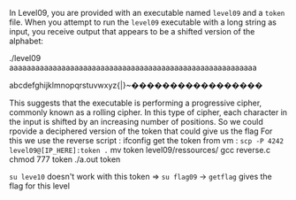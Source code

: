 In Level09, you are provided with an executable named `level09` and a `token` file. When you attempt to run the `level09` executable with a long string as input, you receive output that appears to be a shifted version of the alphabet:

./level09 aaaaaaaaaaaaaaaaaaaaaaaaaaaaaaaaaaaaaaaaaaaaaaaaaaaaaaaaa



abcdefghijklmnopqrstuvwxyz{|}~�����������������


This suggests that the executable is performing a progressive cipher, commonly known as a rolling cipher. In this type of cipher, each character in the input is shifted by an increasing number of positions.
So we could rpovide a deciphered version of the token that could give us the flag
For this we use the reverse script :
ifconfig
get the token from vm : ```scp -P 4242 level09@[IP_HERE]:token .```
mv token level09/ressources/
gcc reverse.c 
chmod 777 token
./a.out token

```su leve10``` doesn't work with this token => ```su flag09``` -> ```getflag``` gives the flag for this level
